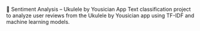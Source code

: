 🎵 Sentiment Analysis – Ukulele by Yousician App
Text classification project to analyze user reviews from the Ukulele by Yousician app using TF-IDF and machine learning models.
